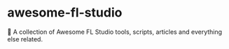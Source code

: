 # awesome-fl-studio
🥭 A collection of Awesome FL Studio tools, scripts, articles and everything else related.
